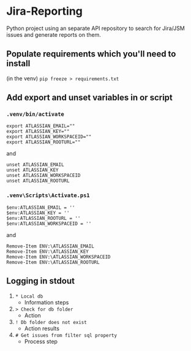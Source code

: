# Jira-Reporting
Python project using an separate API repository to search for Jira/JSM issues and generate reports on them.

## Populate requirements which you'll need to install
(in the venv) `pip freeze > requirements.txt`

## Add export and unset variables in  or  script

### `.venv/bin/activate`
```
export ATLASSIAN_EMAIL=""
export ATLASSIAN_KEY=""
export ATLASSIAN_WORKSPACEID=""
export ATLASSIAN_ROOTURL=""
```
and
```
unset ATLASSIAN_EMAIL
unset ATLASSIAN_KEY
unset ATLASSIAN_WORKSPACEID
unset ATLASSIAN_ROOTURL
```

### `.venv\Scripts\Activate.ps1`
```
$env:ATLASSIAN_EMAIL = ''
$env:ATLASSIAN_KEY = ''
$env:ATLASSIAN_ROOTURL = ''
$env:ATLASSIAN_WORKSPACEID = ''
```
and
```
Remove-Item ENV:\ATLASSIAN_EMAIL
Remove-Item ENV:\ATLASSIAN_KEY
Remove-Item ENV:\ATLASSIAN_WORKSPACEID
Remove-Item ENV:\ATLASSIAN_ROOTURL
```

## Logging in stdout
1. `* Local db`
   - Information steps
2. `> Check for db folder`
   - Action
3. `! Db folder does not exist`
   - Action results
4. `# Get issues from filter sql property`
   - Process step
 
